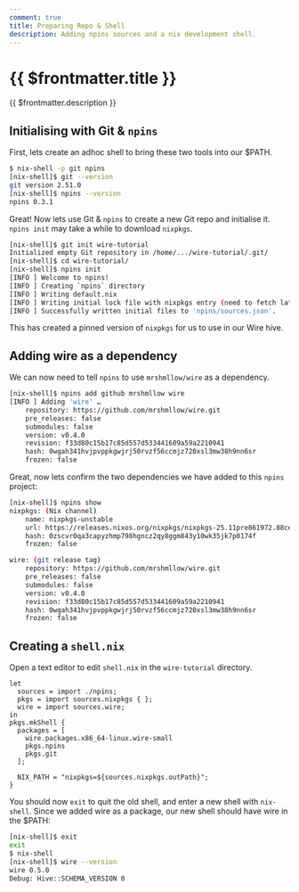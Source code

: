 ```yaml
---
comment: true
title: Preparing Repo & Shell
description: Adding npins sources and a nix development shell.
---
```


# {{ $frontmatter.title }}

{{ $frontmatter.description }}

## Initialising with Git & `npins`

First, lets create an adhoc shell to bring these two tools into our $PATH.

```sh
$ nix-shell -p git npins
[nix-shell]$ git --version
git version 2.51.0
[nix-shell]$ npins --version
npins 0.3.1
```

Great! Now lets use Git & `npins` to create a new Git repo and initialise it.
`npins init` may take a while to download `nixpkgs`.

```sh
[nix-shell]$ git init wire-tutorial
Initialized empty Git repository in /home/.../wire-tutorial/.git/
[nix-shell]$ cd wire-tutorial/
[nix-shell]$ npins init
[INFO ] Welcome to npins!
[INFO ] Creating `npins` directory
[INFO ] Writing default.nix
[INFO ] Writing initial lock file with nixpkgs entry (need to fetch latest commit first)
[INFO ] Successfully written initial files to 'npins/sources.json'.
```

This has created a pinned version of `nixpkgs` for us to use in our Wire hive.

## Adding wire as a dependency

We can now need to tell `npins` to use `mrshmllow/wire` as a dependency.

```sh
[nix-shell]$ npins add github mrshmllow wire
[INFO ] Adding 'wire' …
    repository: https://github.com/mrshmllow/wire.git
    pre_releases: false
    submodules: false
    version: v0.4.0
    revision: f33d80c15b17c85d557d533441609a59a2210941
    hash: 0wgah341hvjpvppkgwjrj50rvzf56ccmjz720xsl3mw38h9nn6sr
    frozen: false
```

Great, now lets confirm the two dependencies we have added to this `npins`
project:

```sh
[nix-shell]$ npins show
nixpkgs: (Nix channel)
    name: nixpkgs-unstable
    url: https://releases.nixos.org/nixpkgs/nixpkgs-25.11pre861972.88cef159e47c/nixexprs.tar.xz
    hash: 0zscvr0qa3capyzhmp798hgncz2qy8ggm843y10wk35jk7p0174f
    frozen: false

wire: (git release tag)
    repository: https://github.com/mrshmllow/wire.git
    pre_releases: false
    submodules: false
    version: v0.4.0
    revision: f33d80c15b17c85d557d533441609a59a2210941
    hash: 0wgah341hvjpvppkgwjrj50rvzf56ccmjz720xsl3mw38h9nn6sr
    frozen: false
```

## Creating a `shell.nix`

Open a text editor to edit `shell.nix` in the `wire-tutorial` directory.

```nix:line-numbers [shell.nix]
let
  sources = import ./npins;
  pkgs = import sources.nixpkgs { };
  wire = import sources.wire;
in
pkgs.mkShell {
  packages = [
    wire.packages.x86_64-linux.wire-small
    pkgs.npins
    pkgs.git
  ];

  NIX_PATH = "nixpkgs=${sources.nixpkgs.outPath}";
}
```

You should now `exit` to quit the old shell, and
enter a new shell with `nix-shell`. Since we added wire as a package, our new
shell should have wire in the $PATH:

```sh
[nix-shell]$ exit
exit
$ nix-shell
[nix-shell]$ wire --version
wire 0.5.0
Debug: Hive::SCHEMA_VERSION 0

```
